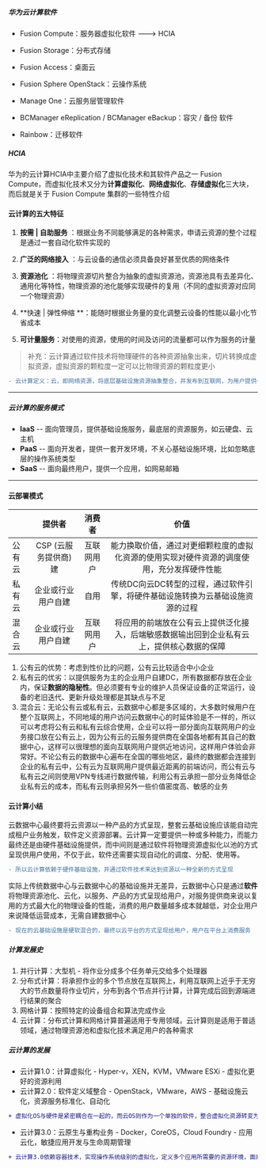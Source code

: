 ##### 华为云计算软件

- Fusion Compute：服务器虚拟化软件 ---> HCIA

- Fusion Storage：分布式存储

- Fusion Access：桌面云
- Fusion Sphere OpenStack：云操作系统
- Manage One：云服务层管理软件
- BCManager eReplication / BCManager eBackup：容灾 / 备份 软件
- Rainbow：迁移软件

##### HCIA

华为的云计算HCIA中主要介绍了虚拟化技术和其软件产品之一 Fusion Compute，而虚拟化技术又分为**计算虚拟化**、**网络虚拟化**、**存储虚拟化**三大块，而后就是关于 Fusion Compute 集群的一些特性介绍



#### 云计算的五大特征

1. **按需 | 自助服务** ：根据业务不同能够满足的各种需求，申请云资源的整个过程是通过一套自动化软件实现的

2. **广泛的网络接入** ：与云设备的通信必须具备良好甚至优质的网络条件
3. **资源池化** ：将物理资源切片整合为抽象的虚拟资源池，资源池具有去差异化、通用化等特性，物理资源的池化能够实现硬件的复用（不同的虚拟资源对应同一个物理资源）

4. **快速 | 弹性伸缩 **：能随时根据业务量的变化调整云设备的性能以最小化节省成本

5. **可计量服务**：对使用的资源，使用的时间及访问的流量都可以作为服务的计量

> 补充：云计算通过软件技术将物理硬件的各种资源抽象出来，切片转换成虚拟资源，虚拟资源的颗粒度一定可以比物理资源的颗粒度更小

```diff
- 云计算定义：云，即网络资源，将底层基础设施资源抽象整合，并发布到互联网，为用户提供一个统一入口。计算，指足够强大的计算机提供的各种资源计算服务。云计算可以理解为：通过互联网向用户提供一种全新的资源使用方式，这种服务的使用量可以通过一个统一的单位来描述，由CSP提供各种虚拟化资源，降低传统DC的运营成本
```

---

##### 云计算的服务模式

- **IaaS** -- 面向管理员，提供基础设施服务，最底层的资源服务，如云硬盘、云主机
- **PaaS** -- 面向开发者，提供一套开发环境，不关心基础设施环境，比如忽略底层的操作系统类型
- **SaaS** -- 面向最终用户，提供一个应用，如网易邮箱

---

#### 云部署模式

|        |        提供者         |   消费者   |                             价值                             |
| ------ | :-------------------: | :--------: | :----------------------------------------------------------: |
| 公有云 | CSP (云服务提供商) 建 | 互联网用户 | 能力换取价值，通过对更细颗粒度的虚拟化资源的使用实现对硬件资源的调度使用，充分发挥硬件性能 |
| 私有云 |  企业或行业用户自建   |    自用    | 传统DC向云DC转型的过程，通过软件引擎，将硬件基础设施转换为云基础设施资源的过程 |
| 混合云 |  企业或行业用户自建   | 互联网用户 | 将应用的前端放在公有云上提供泛化接入，后端敏感数据输出回到企业私有云上，提供核心数据的保障 |

1. 公有云的优势：考虑到性价比的问题，公有云比较适合中小企业
2. 私有云的优劣：以提供服务为主的企业用户自建DC，所有数据都存放在企业内，保证**数据的隐秘性**。但必须要有专业的维护人员保证设备的正常运行，设备的老旧迭代、更新升级处理都是其缺点与不足
3. 混合云：无论公有云或私有云，云数据中心都是多区域的，大多数时候用户在整个互联网上，不同地域的用户访问云数据中心的时延体验是不一样的，所以可以考虑将公有云和私有云综合使用，企业可以将一部分面向互联网用户的业务接口放在公有云上，因为公有云的云服务提供商在全国各地都有其自己的数据中心，这样可以很理想的面向互联网用户提供近地访问，这样用户体验会非常好。不论公有云的数据中心遍布在全国的哪些地区，最终的数据都会连接到企业的私有云中，公有云为互联网用户提供最近距离的前端访问，而公有云与私有云之间则使用VPN专线进行数据传输，利用公有云承担一部分业务降低企业私有云的成本，而私有云则承担另外一些价值密度高、敏感的业务



#### 云计算小结

云数据中心最终要将云资源以一种产品的方式呈现，整套云基础设施应该能自动完成租户业务触发，软件定义资源部署。云计算一定要提供一种或多种能力，而能力最终还是由硬件基础设施提供，而中间则是通过软件将物理资源虚拟化以池的方式呈现供用户使用，不仅于此，软件还需要实现自动化的调度、分配、使用等。

```diff
- 所以云计算依赖于硬件基础设施，并通过软件技术来达到资源以一种全新的方式呈现
```

实际上传统数据中心与云数据中心的基础设施并无差异，云数据中心只是通过**软件**将物理资源池化、云化，以服务、产品的方式呈现给用户，对服务提供商来说以复用的方式最大化的物理设备的性能，消费的用户数量越多成本就越低，对企业用户来说降低运营成本，无需自建数据中心

```diff
- 现在的云基础设施是硬软混合的，最终以云平台的方式呈现给用户，用户在平台上消费服务
```



##### 计算发展史

1. 并行计算：大型机 - 将作业分成多个任务单元交给多个处理器
2. 分布式计算：将承担作业的多个节点放在互联网上，利用互联网上近乎于无穷大的节点数量将作业切片，分布到各个节点并行计算，计算完成后回到源端进行结果的聚合
3. 网格计算：按照特定的设备组合和算法完成作业
4. 云计算：分布式计算和网格计算普遍适用于专用领域，云计算则是适用于普适领域，通过物理资源池和虚拟化技术满足用户的各种需求



##### 云计算的发展

- 云计算1.0：计算虚拟化 - Hyper-v，XEN，KVM，VMware ESXi - 虚拟化更好的资源利用
- 云计算2.0：软件定义域整合 - OpenStack，VMware，AWS - 基础设施云化，资源服务标准化、自动化

```diff
+ 虚拟化OS与硬件是紧密耦合在一起的，而云OS则作为一个单独的软件，整合虚拟化资源转变为云资源池
```

- 云计算3.0：云原生与重构业务 - Docker，CoreOS，Cloud Foundry - 应用云化，敏捷应用开发与生命周期管理

```diff 
+ 云计算3.0依赖容器技术，实现操作系统级别的虚拟化，定义多个应用所需要的资源环境，面向应用的容器技术的出现，进一步将云资源进行切分
```

